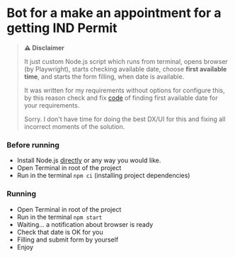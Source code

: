 # Bot for a make an appointment for a getting IND Permit

> **⚠️ Disclaimer**
>
> It just custom Node.js script which runs from terminal,
> opens browser (by Playwright),
> starts checking available date,
> choose **first available time**,
> and starts the form filling, when date is available.
> 
> It was written for my requirements without options for configure this, 
> by this reason check and fix [code](./src/index.js) 
> of finding first available date for your requirements.
> 
> Sorry. I don't have time for doing the best DX/UI for this
> and fixing all incorrect moments of the solution.

### Before running

- Install Node.js [directly](https://nodejs.org/en/) or any way you would like.
- Open Terminal in root of the project
- Run in the terminal `npm ci` (installing project dependencies)

### Running

- Open Terminal in root of the project
- Run in the terminal `npm start`
- Waiting... a notification about browser is ready
- Check that date is OK for you
- Filling and submit form by yourself
- Enjoy


